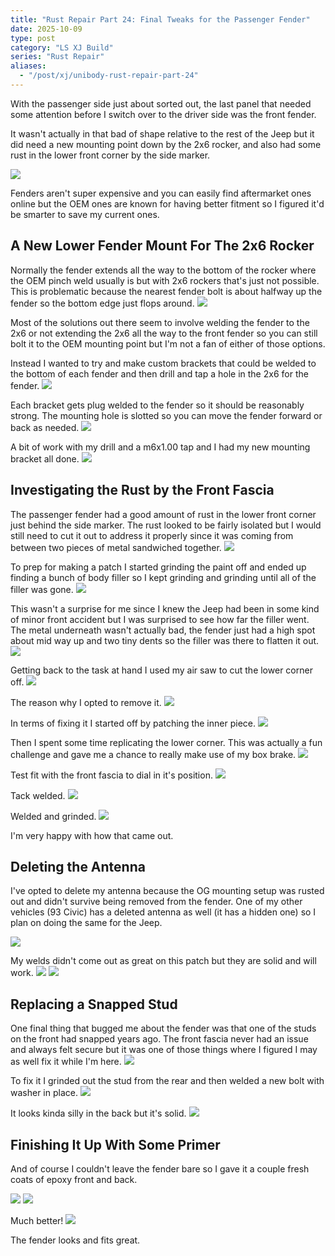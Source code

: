 ```yaml
---
title: "Rust Repair Part 24: Final Tweaks for the Passenger Fender"
date: 2025-10-09
type: post
category: "LS XJ Build"
series: "Rust Repair"
aliases:
  - "/post/xj/unibody-rust-repair-part-24"
---
```


With the passenger side just about sorted out, the last panel that needed some attention before I switch over to the driver side was the front fender.

It wasn't actually in that bad of shape relative to the rest of the Jeep but it did need a new mounting point down by the 2x6 rocker, and also had some rust in the lower front corner by the side marker.

![](./images/1.jpg)

Fenders aren't super expensive and you can easily find aftermarket ones online but the OEM ones are known for having better fitment so I figured it'd be smarter to save my current ones.

## A New Lower Fender Mount For The 2x6 Rocker

Normally the fender extends all the way to the bottom of the rocker where the OEM pinch weld usually is but with 2x6 rockers that's just not possible. This is problematic because the nearest fender bolt is about halfway up the fender so the bottom edge just flops around.
![](./images/2.jpg)

Most of the solutions out there seem to involve welding the fender to the 2x6 or not extending the 2x6 all the way to the front fender so you can still bolt it to the OEM mounting point but I'm not a fan of either of those options.

Instead I wanted to try and make custom brackets that could be welded to the bottom of each fender and then drill and tap a hole in the 2x6 for the fender.
![](./images/4.jpg)

Each bracket gets plug welded to the fender so it should be reasonably strong. The mounting hole is slotted so you can move the fender forward or back as needed.
![](./images/5.jpg)

A bit of work with my drill and a m6x1.00 tap and I had my new mounting bracket all done.
![](./images/6.jpg)

## Investigating the Rust by the Front Fascia

The passenger fender had a good amount of rust in the lower front corner just behind the side marker. The rust looked to be fairly isolated but I would still need to cut it out to address it properly since it was coming from between two pieces of metal sandwiched together.
![](./images/3.jpg)

To prep for making a patch I started grinding the paint off and ended up finding a bunch of body filler so I kept grinding and grinding until all of the filler was gone.
![](./images/7.jpg)

This wasn't a surprise for me since I knew the Jeep had been in some kind of minor front accident but I was surprised to see how far the filler went. The metal underneath wasn't actually bad, the fender just had a high spot about mid way up and two tiny dents so the filler was there to flatten it out.
![](./images/8.jpg)

Getting back to the task at hand I used my air saw to cut the lower corner off.
![](./images/9.jpg)

The reason why I opted to remove it.
![](./images/10.jpg)

In terms of fixing it I started off by patching the inner piece.
![](./images/11.jpg)

Then I spent some time replicating the lower corner. This was actually a fun challenge and gave me a chance to really make use of my box brake.
![](./images/12.jpg)

Test fit with the front fascia to dial in it's position.
![](./images/13.jpg)

Tack welded.
![](./images/14.jpg)

Welded and grinded.
![](./images/15.jpg)

I'm very happy with how that came out.

## Deleting the Antenna

I've opted to delete my antenna because the OG mounting setup was rusted out and didn't survive being removed from the fender. One of my other vehicles (93 Civic) has a deleted antenna as well (it has a hidden one) so I plan on doing the same for the Jeep.

![](./images/16.jpg)

My welds didn't come out as great on this patch but they are solid and will work.
![](./images/17.jpg)
![](./images/18.jpg)

## Replacing a Snapped Stud

One final thing that bugged me about the fender was that one of the studs on the front had snapped years ago. The front fascia never had an issue and always felt secure but it was one of those things where I figured I may as well fix it while I'm here.
![](./images/19.jpg)

To fix it I grinded out the stud from the rear and then welded a new bolt with washer in place.
![](./images/20.jpg)

It looks kinda silly in the back but it's solid.
![](./images/21.jpg)

## Finishing It Up With Some Primer

And of course I couldn't leave the fender bare so I gave it a couple fresh coats of epoxy front and back.

![](./images/22.jpg)
![](./images/23.jpg)

Much better!
![](./images/24.jpg)

The fender looks and fits great.
